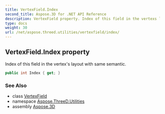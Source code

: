 ```yaml
---
title: VertexField.Index
second_title: Aspose.3D for .NET API Reference
description: VertexField property. Index of this field in the vertexs layout with same semantic
type: docs
weight: 30
url: /net/aspose.threed.utilities/vertexfield/index/
---
```

## VertexField.Index property

Index of this field in the vertex's layout with same semantic.

```csharp
public int Index { get; }
```

### See Also

* class [VertexField](../)
* namespace [Aspose.ThreeD.Utilities](../../../aspose.threed.utilities/)
* assembly [Aspose.3D](../../../)


